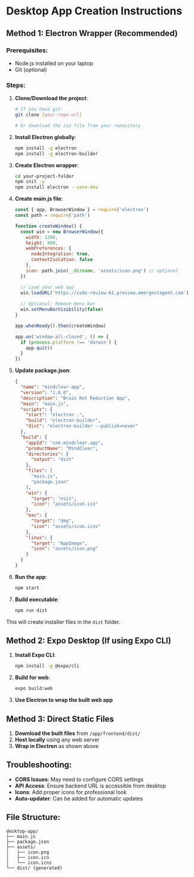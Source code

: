 # Desktop App Creation Instructions

## Method 1: Electron Wrapper (Recommended)

### Prerequisites:
- Node.js installed on your laptop
- Git (optional)

### Steps:

1. **Clone/Download the project**:
   ```bash
   # If you have git:
   git clone [your-repo-url]
   
   # Or download the zip file from your repository
   ```

2. **Install Electron globally**:
   ```bash
   npm install -g electron
   npm install -g electron-builder
   ```

3. **Create Electron wrapper**:
   ```bash
   cd your-project-folder
   npm init -y
   npm install electron --save-dev
   ```

4. **Create main.js file**:
   ```javascript
   const { app, BrowserWindow } = require('electron')
   const path = require('path')

   function createWindow() {
     const win = new BrowserWindow({
       width: 1200,
       height: 800,
       webPreferences: {
         nodeIntegration: true,
         contextIsolation: false
       },
       icon: path.join(__dirname, 'assets/icon.png') // optional
     })

     // Load your web app
     win.loadURL('https://code-review-61.preview.emergentagent.com')
     
     // Optional: Remove menu bar
     win.setMenuBarVisibility(false)
   }

   app.whenReady().then(createWindow)

   app.on('window-all-closed', () => {
     if (process.platform !== 'darwin') {
       app.quit()
     }
   })
   ```

5. **Update package.json**:
   ```json
   {
     "name": "mindclear-app",
     "version": "1.0.0",
     "description": "Brain Rot Reduction App",
     "main": "main.js",
     "scripts": {
       "start": "electron .",
       "build": "electron-builder",
       "dist": "electron-builder --publish=never"
     },
     "build": {
       "appId": "com.mindclear.app",
       "productName": "MindClear",
       "directories": {
         "output": "dist"
       },
       "files": [
         "main.js",
         "package.json"
       ],
       "win": {
         "target": "nsis",
         "icon": "assets/icon.ico"
       },
       "mac": {
         "target": "dmg",
         "icon": "assets/icon.icns"
       },
       "linux": {
         "target": "AppImage",
         "icon": "assets/icon.png"
       }
     }
   }
   ```

6. **Run the app**:
   ```bash
   npm start
   ```

7. **Build executable**:
   ```bash
   npm run dist
   ```

This will create installer files in the `dist` folder.

## Method 2: Expo Desktop (If using Expo CLI)

1. **Install Expo CLI**:
   ```bash
   npm install -g @expo/cli
   ```

2. **Build for web**:
   ```bash
   expo build:web
   ```

3. **Use Electron to wrap the built web app**

## Method 3: Direct Static Files

1. **Download the built files** from `/app/frontend/dist/`
2. **Host locally** using any web server
3. **Wrap in Electron** as shown above

## Troubleshooting:

- **CORS Issues**: May need to configure CORS settings
- **API Access**: Ensure backend URL is accessible from desktop
- **Icons**: Add proper icons for professional look
- **Auto-updater**: Can be added for automatic updates

## File Structure:
```
desktop-app/
├── main.js
├── package.json
├── assets/
│   ├── icon.png
│   ├── icon.ico
│   └── icon.icns
└── dist/ (generated)
```